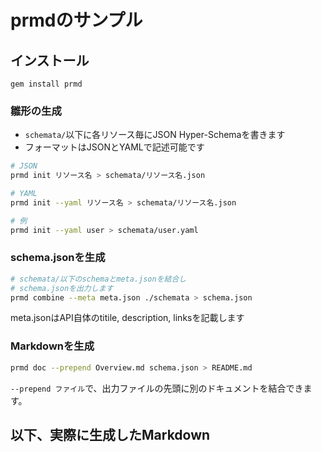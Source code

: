 # prmdのサンプル

## インストール

```
gem install prmd
```

### 雛形の生成

- `schemata/`以下に各リソース毎にJSON Hyper-Schemaを書きます
- フォーマットはJSONとYAMLで記述可能です

```sh
# JSON
prmd init リソース名 > schemata/リソース名.json

# YAML
prmd init --yaml リソース名 > schemata/リソース名.json

# 例
prmd init --yaml user > schemata/user.yaml
```

### schema.jsonを生成

```sh
# schemata/以下のschemaとmeta.jsonを結合し
# schema.jsonを出力します
prmd combine --meta meta.json ./schemata > schema.json
```

meta.jsonはAPI自体のtitile, description, linksを記載します

### Markdownを生成

```sh
prmd doc --prepend Overview.md schema.json > README.md
```

`--prepend ファイル`で、出力ファイルの先頭に別のドキュメントを結合できます。

## 以下、実際に生成したMarkdown
